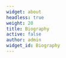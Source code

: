 ```yaml
---
widget: about
headless: true
weight: 20
title: Biography
active: false
author: admin
widget_id: Biography
---
```


